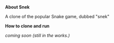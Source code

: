 **About Snek**

A clone of the popular Snake game, dubbed "snek"

**How to clone and run**

*coming soon (still in the works.)*
